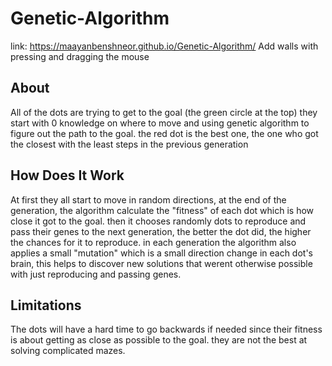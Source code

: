 # Genetic-Algorithm
link: https://maayanbenshneor.github.io/Genetic-Algorithm/
Add walls with pressing and dragging the mouse

## About
All of the dots are trying to get to the goal (the green circle at the top) they start with 0 knowledge on where to move and using genetic algorithm to figure out the
path to the goal. the red dot is the best one, the one who got the closest with the least steps in the previous generation

## How Does It Work
At first they all start to move in random directions, at the end of the generation, the algorithm calculate the "fitness" of each dot which is how
close it got to the goal. then it chooses randomly dots to reproduce and pass their genes to the next generation, the better the dot did, the higher the
chances for it to reproduce. in each generation the algorithm also applies a small "mutation" which is a small direction change in each dot's brain, this helps to discover new
solutions that werent otherwise possible with just reproducing and passing genes.

## Limitations
The dots will have a hard time to go backwards if needed since their fitness is about getting as close as possible to the goal. they are not the best at
solving complicated mazes.
